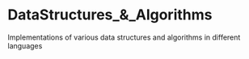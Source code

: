 # DataStructures_&_Algorithms
Implementations of various data structures and algorithms in different languages
